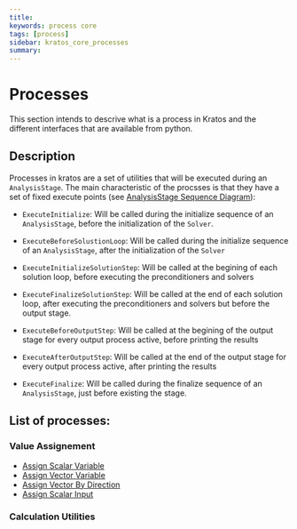 ```yaml
---
title: 
keywords: process core
tags: [process]
sidebar: kratos_core_processes
summary: 
---
```


# Processes

This section intends to descrive what is a process in Kratos and the different interfaces that are available from python.

## Description

Processes in kratos are a set of utilities that will be executed during an `AnalysisStage`. The main characteristic of the procsses is that they have a set of fixed execute points (see [AnalysisStage Sequence Diagram](../Sequence_Diagrams/General/AnalysisStage)):

- `ExecuteInitialize`: Will be called during the initialize sequence of an `AnalysisStage`, before the initialization of the `Solver`.

- `ExecuteBeforeSolustionLoop`: Will be called during the initialize sequence of an `AnalysisStage`, after the initialization of the `Solver`

- `ExecuteInitializeSolutionStep`: Will be called at the begining of each solution loop, before executing the preconditioners and solvers

- `ExecuteFinalizeSolutionStep`: Will be called at the end of each solution loop, after executing the preconditioners and solvers but before the output stage.

- `ExecuteBeforeOutputStep`: Will be called at the begining of the output stage for every output process active, before printing the results

- `ExecuteAfterOutputStep`: Will be called at the end of the output stage for every output process active, after printing the results

- `ExecuteFinalize`: Will be called during the finalize sequence of an `AnalysisStage`, just before existing the stage.

## List of processes:

### Value Assignement

- [Assign Scalar Variable](/Assing_Values/assign_scalar_variable_process)
- [Assign Vector Variable](/Assing_Values/assign_vector_variable_process)
- [Assign Vector By Direction](/Assing_Values/assign_vector_by_direction_process)
- [Assign Scalar Input](/Assing_Values/assign_scalar_input_process)

### Calculation Utilities